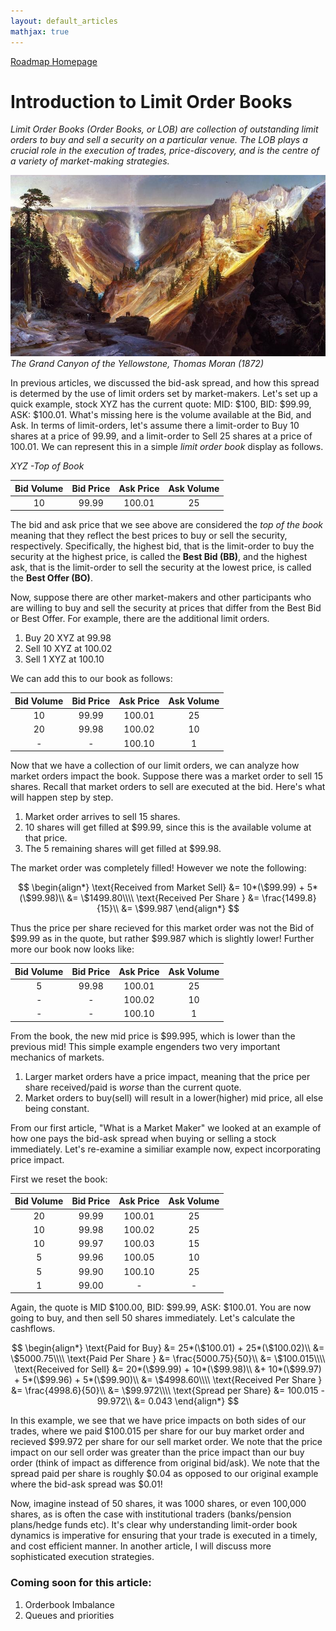 ```yaml
---
layout: default_articles
mathjax: true
---
```

[Roadmap Homepage](../articles_index.md)

#  Introduction to Limit Order Books 
*Limit Order Books (Order Books, or LOB) are collection of outstanding limit orders to buy and sell a security on a particular venue. The LOB plays a crucial role in the execution of trades, price-discovery, and is the centre of a variety of market-making strategies.*

![Canyon](canyon.jpg)   
*The Grand Canyon of the Yellowstone, Thomas Moran (1872)*


In previous articles, we discussed the bid-ask spread, and how this spread is determed by the use of limit orders set by market-makers. Let's set up a quick example, stock XYZ has the current quote: MID: \$100, BID: \$99.99, ASK: \$100.01. What's missing here is the volume available at the Bid, and Ask. In terms of limit-orders, let's assume there a limit-order to Buy 10 shares at a price of 99.99, and a limit-order to Sell 25 shares at a price of 100.01. We can represent this in a simple *limit order book* display as follows. 

*XYZ -Top of Book*

| Bid Volume | Bid Price | Ask Price | Ask Volume |
|:----------:|:---------:|:---------:|:----------:|
|     10     |   99.99   |   100.01  |     25     |

The bid and ask price that we see above are considered the *top of the book* meaning that they reflect the best prices to buy or sell the security, respectively. Specifically, the highest bid, that is the limit-order to buy the security at the highest price, is called the **Best Bid (BB)**, and the highest ask, that is the limit-order to sell the security at the lowest price, is called the **Best Offer (BO)**.

Now, suppose there are other market-makers and other participants who are willing to buy and sell the security at prices that differ from the Best Bid or Best Offer. For example, there are the  additional limit orders. 

1. Buy 20 XYZ at 99.98
2. Sell 10 XYZ at 100.02
3. Sell 1 XYZ at 100.10

We can add this to our book as follows:

| Bid Volume | Bid Price | Ask Price | Ask Volume |
|:----------:|:---------:|:---------:|:----------:|
|     10     |   99.99   |   100.01  |     25     |
|     20     |   99.98   |   100.02  |     10     |
|     -     |   -  |   100.10  |     1     |



Now that we have a collection of our limit orders, we can analyze how market orders impact the book. Suppose there was a market order to sell 15 shares. Recall that market orders to sell are executed at the bid. Here's what will happen step by step.

1. Market order arrives to sell 15 shares.
2. 10 shares will get filled at $99.99, since this is the available volume at that price.
3. The 5 remaining shares will get filled at $99.98. 

The market order was completely filled! However we note the following:

$$
\begin{align*}
\text{Received from Market Sell} &= 10*(\$99.99) + 5*(\$99.98)\\
&= \$1499.80\\\\
\text{Received Per Share } &= \frac{1499.8}{15}\\
&= \$99.987
\end{align*}
$$

Thus the price per share recieved for this market order was not the Bid of \$99.99 as in the quote, but rather \$99.987 which is slightly lower! Further more our book now looks like:

| Bid Volume | Bid Price | Ask Price | Ask Volume |
|:----------:|:---------:|:---------:|:----------:|
|     5     |   99.98   |   100.01  |     25     |
|     -     |   -   |   100.02  |     10     |
|     -     |   -  |   100.10  |     1     |


From the book, the new mid price is \$99.995, which is lower than the previous mid! This simple example engenders two very important mechanics of markets.

1. Larger market orders have a price impact, meaning that the price per share received/paid is *worse* than the current quote.
2. Market orders to buy(sell) will result in a lower(higher) mid price, all else being constant. 

From our first article, "What is a Market Maker" we looked at an example of how one pays the bid-ask spread when buying or selling a stock immediately. Let's re-examine a similiar example now, expect incorporating price impact. 

First we reset the book:

 Bid Volume | Bid Price | Ask Price | Ask Volume |
|:----------:|:---------:|:---------:|:----------:|
|     20     |   99.99   |   100.01  |     25     |
|     10     |   99.98   |   100.02  |     25     |
|     10     |   99.97   |   100.03  |     15     |
|     5     |   99.96   |    100.05 |     10     |
|     5     |   99.90   |   100.10  |     25     |
|     1     |   99.00   |   -  |     -     |

Again, the quote is MID \$100.00, BID: \$99.99, ASK: \$100.01.
You are now going to buy, and then sell 50 shares immediately. Let's calculate the cashflows.

$$
\begin{align*}
\text{Paid for Buy} &= 25*(\$100.01) + 25*(\$100.02)\\
&= \$5000.75\\\\
\text{Paid Per Share } &= \frac{5000.75}{50}\\
&= \$100.015\\\\
\text{Received for Sell} &= 20*(\$99.99) + 10*(\$99.98)\\
&+ 10*(\$99.97) + 5*(\$99.96) + 5*(\$99.90)\\
&= \$4998.60\\\\
\text{Received Per Share } &= \frac{4998.6}{50}\\
&= \$99.972\\\\
\text{Spread per Share} &= 100.015 - 99.972\\
&= 0.043
\end{align*}
$$

In this example, we see that we have price impacts on both sides of our trades, where we paid \$100.015 per share for our buy market order and recieved \$99.972 per share for our sell market order. We note that the price impact on our sell order was greater than the price impact than our buy order (think of impact as difference from original bid/ask). We note that the spread paid per share is roughly $0.04 as opposed to our original example where the bid-ask spread was $0.01! 

Now, imagine instead of 50 shares, it was 1000 shares, or even 100,000 shares, as is often the case with institutional traders (banks/pension plans/hedge funds etc). It's clear why understanding limit-order book dynamics is imperative for ensuring that your trade is executed in a timely, and cost efficient manner. In another article, I will discuss more sophisticated execution strategies. 



### Coming soon for this article: 
1. Orderbook Imbalance 
6. Queues and priorities
